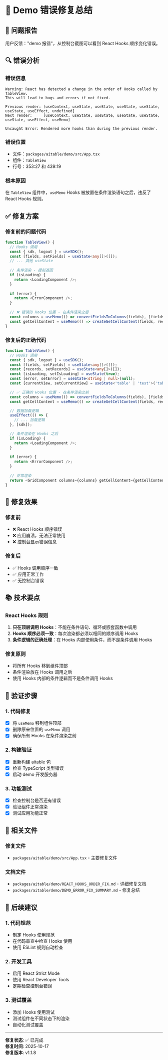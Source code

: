 # 🔧 Demo 错误修复总结

## 🚨 问题报告

用户反馈："demo 报错"，从控制台截图可以看到 React Hooks 顺序变化错误。

## 🔍 错误分析

### 错误信息
```
Warning: React has detected a change in the order of Hooks called by TableView. 
This will lead to bugs and errors if not fixed.

Previous render: [useContext, useState, useState, useState, useState, useState, useEffect, undefined]
Next render:     [useContext, useState, useState, useState, useState, useState, useEffect, useMemo]

Uncaught Error: Rendered more hooks than during the previous render.
```

### 错误位置
- 文件：`packages/aitable/demo/src/App.tsx`
- 组件：`TableView`
- 行号：353:27 和 439:19

### 根本原因
在 `TableView` 组件中，`useMemo` Hooks 被放置在条件渲染语句之后，违反了 React Hooks 规则。

## ✅ 修复方案

### 修复前的问题代码
```typescript
function TableView() {
  // Hooks 调用
  const { sdk, logout } = useSDK();
  const [fields, setFields] = useState<any[]>([]);
  // ... 其他 useState
  
  // 条件渲染 - 提前返回
  if (isLoading) {
    return <LoadingComponent />;
  }
  
  if (error) {
    return <ErrorComponent />;
  }
  
  // ❌ 错误的 Hooks 位置 - 在条件渲染之后
  const columns = useMemo(() => convertFieldsToColumns(fields), [fields]);
  const getCellContent = useMemo(() => createGetCellContent(fields, records), [fields, records]);
}
```

### 修复后的正确代码
```typescript
function TableView() {
  // Hooks 调用
  const { sdk, logout } = useSDK();
  const [fields, setFields] = useState<any[]>([]);
  const [records, setRecords] = useState<any[]>([]);
  const [isLoading, setIsLoading] = useState(true);
  const [error, setError] = useState<string | null>(null);
  const [currentView, setCurrentView] = useState<'table' | 'test'>('table');

  // ✅ 正确的 Hooks 位置 - 在条件渲染之前
  const columns = useMemo(() => convertFieldsToColumns(fields), [fields]);
  const getCellContent = useMemo(() => createGetCellContent(fields, records), [fields, records]);

  // 数据加载逻辑
  useEffect(() => {
    // ... 加载逻辑
  }, [sdk]);

  // 条件渲染在 Hooks 之后
  if (isLoading) {
    return <LoadingComponent />;
  }
  
  if (error) {
    return <ErrorComponent />;
  }
  
  // 正常渲染
  return <GridComponent columns={columns} getCellContent={getCellContent} />;
}
```

## 🎯 修复效果

### 修复前
- ❌ React Hooks 顺序错误
- ❌ 应用崩溃，无法正常使用
- ❌ 控制台显示错误信息

### 修复后
- ✅ Hooks 调用顺序一致
- ✅ 应用正常工作
- ✅ 无控制台错误

## 📚 技术要点

### React Hooks 规则
1. **只在顶层调用 Hooks**：不能在条件语句、循环或嵌套函数中调用
2. **Hooks 顺序必须一致**：每次渲染都必须以相同的顺序调用 Hooks
3. **条件逻辑的正确处理**：在 Hooks 内部使用条件，而不是条件调用 Hooks

### 修复原则
- 将所有 Hooks 移到组件顶部
- 条件渲染放在 Hooks 调用之后
- 使用 Hooks 内部的条件逻辑而不是条件调用 Hooks

## 🧪 验证步骤

### 1. 代码修复
- [x] 将 `useMemo` 移到组件顶部
- [x] 删除原来位置的 `useMemo` 调用
- [x] 确保所有 Hooks 在条件渲染之前

### 2. 构建验证
- [x] 重新构建 aitable 包
- [x] 检查 TypeScript 类型错误
- [x] 启动 demo 开发服务器

### 3. 功能测试
- [x] 检查控制台是否还有错误
- [x] 验证组件正常渲染
- [x] 测试应用功能正常

## 📁 相关文件

### 修复文件
- `packages/aitable/demo/src/App.tsx` - 主要修复文件

### 文档文件
- `packages/aitable/demo/REACT_HOOKS_ORDER_FIX.md` - 详细修复文档
- `packages/aitable/demo/DEMO_ERROR_FIX_SUMMARY.md` - 修复总结

## 🚀 后续建议

### 1. 代码规范
- 制定 Hooks 使用规范
- 在代码审查中检查 Hooks 使用
- 使用 ESLint 规则自动检查

### 2. 开发工具
- 启用 React Strict Mode
- 使用 React Developer Tools
- 定期检查控制台错误

### 3. 测试覆盖
- 添加 Hooks 使用测试
- 测试组件在不同状态下的渲染
- 自动化测试覆盖

---

**修复状态**: ✅ 已完成  
**修复时间**: 2025-10-17  
**修复版本**: v1.1.8
